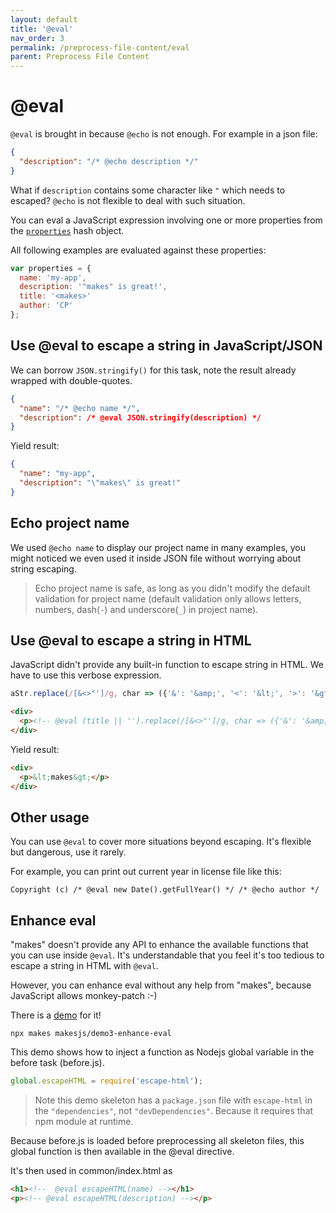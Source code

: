 ```yaml
---
layout: default
title: '@eval'
nav_order: 3
permalink: /preprocess-file-content/eval
parent: Preprocess File Content
---
```


# @eval

`@eval` is brought in because `@echo` is not enough. For example in a json file:

```json
{
  "description": "/* @echo description */"
}
```

What if `description` contains some character like `"` which needs to escaped? `@echo` is not flexible to deal with such situation.

You can eval a JavaScript expression involving one or more properties from the [`properties`](../questions/features-and-properties#properties) hash object.

All following examples are evaluated against these properties:

```js
var properties = {
  name: 'my-app',
  description: '"makes" is great!',
  title: '<makes>'
  author: 'CP'
};
```

## Use @eval to escape a string in JavaScript/JSON

We can borrow `JSON.stringify()` for this task, note the result already wrapped with double-quotes.

```json
{
  "name": "/* @echo name */",
  "description": /* @eval JSON.stringify(description) */
}
```

Yield result:

```json
{
  "name": "my-app",
  "description": "\"makes\" is great!"
}
```

## Echo project name

We used `@echo name` to display our project name in many examples, you might noticed we even used it inside JSON file without worrying about string escaping.

> Echo project name is safe, as long as you didn't modify the default validation for project name (default validation only allows letters, numbers, dash(`-`) and underscore(`_`) in project name).

## Use @eval to escape a string in HTML

JavaScript didn't provide any built-in function to escape string in HTML. We have to use this verbose expression.

```js
aStr.replace(/[&<>"']/g, char => ({'&': '&amp;', '<': '&lt;', '>': '&gt;', '"': '&quot;', "'": '&#39;'})[char])
```

```html
<div>
  <p><!-- @eval (title || '').replace(/[&<>"']/g, char => ({'&': '&amp;', '<': '&lt;', '>': '&gt;', '"': '&quot;', "'": '&#39;'})[char]) --></p>
</div>
```

Yield result:

```html
<div>
  <p>&lt;makes&gt;</p>
</div>
```

## Other usage

You can use `@eval` to cover more situations beyond escaping. It's flexible but dangerous, use it rarely.

For example, you can print out current year in license file like this:

```
Copyright (c) /* @eval new Date().getFullYear() */ /* @echo author */
```

## Enhance eval

"makes" doesn't provide any API to enhance the available functions that you can use inside `@eval`. It's understandable that you feel it's too tedious to escape a string in HTML with `@eval`.

However, you can enhance eval without any help from "makes", because JavaScript allows monkey-patch :-)

There is a [demo](https://github.com/makesjs/demo3-enhance-eval) for it!

    npx makes makesjs/demo3-enhance-eval

This demo shows how to inject a function as Nodejs global variable
in the before task (before.js).

```js
global.escapeHTML = require('escape-html');
```

> Note this demo skeleton has a `package.json` file with `escape-html`
in the `"dependencies"`, not `"devDependencies"`. Because it requires
that npm module at runtime.

Because before.js is loaded before preprocessing all skeleton files,
this global function is then available in the @eval directive.

It's then used in common/index.html as

```html
<h1><!--  @eval escapeHTML(name) --></h1>
<p><!-- @eval escapeHTML(description) --></p>
```